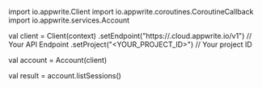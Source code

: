 import io.appwrite.Client
import io.appwrite.coroutines.CoroutineCallback
import io.appwrite.services.Account

val client = Client(context)
    .setEndpoint("https://<REGION>.cloud.appwrite.io/v1") // Your API Endpoint
    .setProject("<YOUR_PROJECT_ID>") // Your project ID

val account = Account(client)

val result = account.listSessions()
